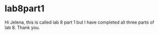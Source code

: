 # lab8part1
Hi Jelena, this is called lab 8 part 1 but I have completed all three parts of lab 8. 
Thank you.
